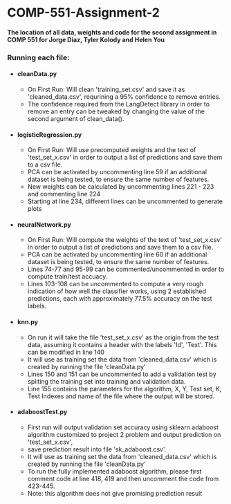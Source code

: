 # COMP-551-Assignment-2
#### The location of all data, weights and code for the second assignment in COMP 551 for Jorge Diaz, Tyler Kolody and Helen You

### Running each file: 

 * #### cleanData.py
    * On First Run: Will clean 'training_set.csv' and save it as 'cleaned_data.csv', requrining a 95% confidence to remove entries. 
    * The confidence required from the LangDetect library in order to remove an entry can be tweaked by changing the value of the second argument of clean_data().
    
 * #### logisticRegression.py
    * On First Run: Will use precomputed weights and the text of 'test_set_x.csv' in order to output a list of predictions and save them to a csv file. 
    * PCA can be activated by uncommenting line 59 if an additional dataset is being tested, to ensure the same number of features. 
    * New weights can be calculated by uncommenting lines 221 - 223 and commenting line 224
    * Starting at line 234, different lines can be uncommented to generate plots
 * #### neuralNetwork.py
    * On First Run: Will compute the weights of the text of 'test_set_x.csv' in order to output a list of predictions and save them to a csv file. 
    * PCA can be activated by uncommenting line 60 if an additional dataset is being tested, to ensure the same number of features. 
    * Lines 74-77 and 95-99 can be commented/uncommented in order to compute train/test accuacy.
    * Lines 103-108 can be uncommented to compute a very rough indication of how well the classifier works, using 2 established predictions, each with approximately 77.5% accuracy on the test labels. 

 * #### knn.py
    * On run it will take the file 'test_set_x.csv' as the origin from the test data, assuming it contains a header with the labels 'Id', 'Text'. This can be modified in line 140 
    * It will use as training set the data from 'cleaned_data.csv' which is created by running the file 'cleanData.py'
    * Lines 150 and 151 can be uncommented to add a validation test by spliting the training set into training and validation data.
    * Line 155 contains the parameters for the algorithm, X, Y, Test set, K, Test Indexes and name of the file where the output will be stored. 
    
 * #### adaboostTest.py
    * First run will output validation set accuracy using sklearn adaboost algorithm customized to project 2 problem and output prediction on 'test_set_x.csv',
    * save prediction result into file 'sk_adaboost.csv'.
    * It will use as training set the data from 'cleaned_data.csv' which is created by running the file 'cleanData.py'
    * To run the fully implemented adaboost algorithm, please first comment code at line 418, 419 and then uncomment the code from 423-445. 
    * Note: this algorithm does not give promising prediction result
  
